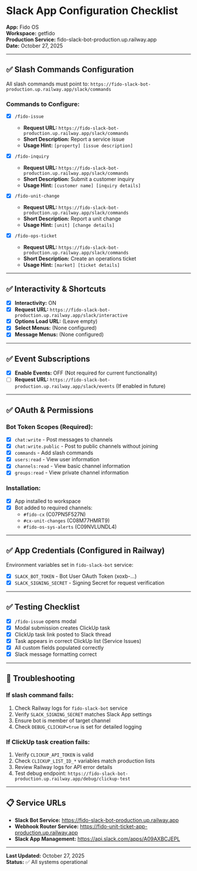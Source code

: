 # Slack App Configuration Checklist

**App:** Fido OS  
**Workspace:** getfido  
**Production Service:** fido-slack-bot-production.up.railway.app  
**Date:** October 27, 2025

---

## ✅ Slash Commands Configuration

All slash commands must point to: `https://fido-slack-bot-production.up.railway.app/slack/commands`

### Commands to Configure:

- [x] `/fido-issue`
  - **Request URL:** `https://fido-slack-bot-production.up.railway.app/slack/commands`
  - **Short Description:** Report a service issue
  - **Usage Hint:** `[property] [issue description]`

- [x] `/fido-inquiry`
  - **Request URL:** `https://fido-slack-bot-production.up.railway.app/slack/commands`
  - **Short Description:** Submit a customer inquiry
  - **Usage Hint:** `[customer name] [inquiry details]`

- [x] `/fido-unit-change`
  - **Request URL:** `https://fido-slack-bot-production.up.railway.app/slack/commands`
  - **Short Description:** Report a unit change
  - **Usage Hint:** `[unit] [change details]`

- [x] `/fido-ops-ticket`
  - **Request URL:** `https://fido-slack-bot-production.up.railway.app/slack/commands`
  - **Short Description:** Create an operations ticket
  - **Usage Hint:** `[market] [ticket details]`

---

## ✅ Interactivity & Shortcuts

- [x] **Interactivity:** ON
- [x] **Request URL:** `https://fido-slack-bot-production.up.railway.app/slack/interactive`
- [x] **Options Load URL:** (Leave empty)
- [x] **Select Menus:** (None configured)
- [x] **Message Menus:** (None configured)

---

## ✅ Event Subscriptions

- [x] **Enable Events:** OFF (Not required for current functionality)
- [ ] **Request URL:** `https://fido-slack-bot-production.up.railway.app/slack/events` (If enabled in future)

---

## ✅ OAuth & Permissions

### Bot Token Scopes (Required):
- [x] `chat:write` - Post messages to channels
- [x] `chat:write.public` - Post to public channels without joining
- [x] `commands` - Add slash commands
- [x] `users:read` - View user information
- [x] `channels:read` - View basic channel information
- [x] `groups:read` - View private channel information

### Installation:
- [x] App installed to workspace
- [x] Bot added to required channels:
  - `#fido-cx` (C07PN5F527N)
  - `#cx-unit-changes` (C08M77HMRT9)
  - `#fido-os-sys-alerts` (C09NVLUNDL4)

---

## ✅ App Credentials (Configured in Railway)

Environment variables set in `fido-slack-bot` service:

- [x] `SLACK_BOT_TOKEN` - Bot User OAuth Token (xoxb-...)
- [x] `SLACK_SIGNING_SECRET` - Signing Secret for request verification

---

## ✅ Testing Checklist

- [x] `/fido-issue` opens modal
- [x] Modal submission creates ClickUp task
- [x] ClickUp task link posted to Slack thread
- [x] Task appears in correct ClickUp list (Service Issues)
- [x] All custom fields populated correctly
- [x] Slack message formatting correct

---

## 🔧 Troubleshooting

### If slash command fails:
1. Check Railway logs for `fido-slack-bot` service
2. Verify `SLACK_SIGNING_SECRET` matches Slack App settings
3. Ensure bot is member of target channel
4. Check `DEBUG_CLICKUP=true` is set for detailed logging

### If ClickUp task creation fails:
1. Verify `CLICKUP_API_TOKEN` is valid
2. Check `CLICKUP_LIST_ID_*` variables match production lists
3. Review Railway logs for API error details
4. Test debug endpoint: `https://fido-slack-bot-production.up.railway.app/debug/clickup-test`

---

## 📋 Service URLs

- **Slack Bot Service:** https://fido-slack-bot-production.up.railway.app
- **Webhook Router Service:** https://fido-unit-ticket-app-production.up.railway.app
- **Slack App Management:** https://api.slack.com/apps/A09AXBCJEPL

---

**Last Updated:** October 27, 2025  
**Status:** ✅ All systems operational

